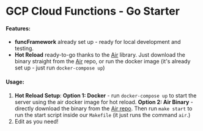 # GCP Cloud Functions - Go Starter

#### Features:

- **funcFramework** already set up - ready for local development and testing.
- **Hot Reload** ready-to-go thanks to the [Air](https://github.com/cosmtrek/air) library. Just download the binary straight from the [Air](https://github.com/cosmtrek/air) repo, or run the docker image (it's already set up - just run `docker-compose up`)

#### Usage:

1. **Hot Reload Setup**:
   **Option 1: Docker** - run `docker-compose up` to start the server using the air docker image for hot reload.
   **Option 2: Air Binary** - directly download the binary from the [Air repo](https://github.com/cosmtrek/air). Then run `make start` to run the start script inside our `Makefile` (it just runs the command `air`.)
2. Edit as you need!
